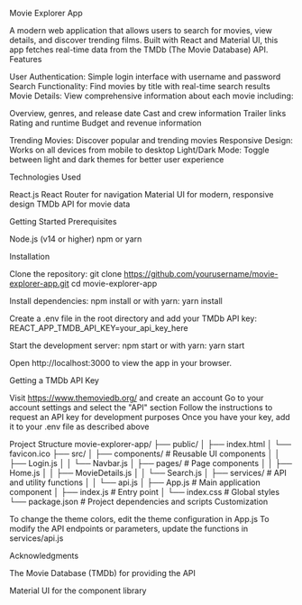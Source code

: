 Movie Explorer App

A modern web application that allows users to search for movies, view details, and discover trending films. Built with React and Material UI, this app fetches real-time data from the TMDb (The Movie Database) API.
Features

User Authentication: Simple login interface with username and password
Search Functionality: Find movies by title with real-time search results
Movie Details: View comprehensive information about each movie including:

Overview, genres, and release date
Cast and crew information
Trailer links
Rating and runtime
Budget and revenue information


Trending Movies: Discover popular and trending movies
Responsive Design: Works on all devices from mobile to desktop
Light/Dark Mode: Toggle between light and dark themes for better user experience

Technologies Used

React.js
React Router for navigation
Material UI for modern, responsive design
TMDb API for movie data

Getting Started
Prerequisites

Node.js (v14 or higher)
npm or yarn

Installation

Clone the repository:
git clone https://github.com/yourusername/movie-explorer-app.git
cd movie-explorer-app

Install dependencies:
npm install
or with yarn:
yarn install

Create a .env file in the root directory and add your TMDb API key:
REACT_APP_TMDB_API_KEY=your_api_key_here

Start the development server:
npm start
or with yarn:
yarn start

Open http://localhost:3000 to view the app in your browser.

Getting a TMDb API Key

Visit https://www.themoviedb.org/ and create an account
Go to your account settings and select the "API" section
Follow the instructions to request an API key for development purposes
Once you have your key, add it to your .env file as described above

Project Structure
movie-explorer-app/
├── public/
│   ├── index.html
│   └── favicon.ico
├── src/
│   ├── components/      # Reusable UI components
│   │   ├── Login.js
│   │   └── Navbar.js
│   ├── pages/           # Page components
│   │   ├── Home.js
│   │   ├── MovieDetails.js
│   │   └── Search.js
│   ├── services/        # API and utility functions
│   │   └── api.js
│   ├── App.js           # Main application component
│   ├── index.js         # Entry point
│   └── index.css        # Global styles
└── package.json         # Project dependencies and scripts
Customization

To change the theme colors, edit the theme configuration in App.js
To modify the API endpoints or parameters, update the functions in services/api.js

Acknowledgments

The Movie Database (TMDb) for providing the API

Material UI for the component library
